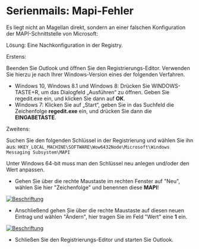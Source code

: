 # Serienmails: Mapi-Fehler

[1]:/assets/images/Magellan/11.png
[2]:/assets/images/Magellan/12.png

Es liegt nicht an Magellan direkt, sondern an einer falschen Konfiguration der MAPI-Schnittstelle von Microsoft:

 Lösung: Eine Nachkonfiguration in der Registry.

Erstens:

Beenden Sie Outlook und öffnen Sie den Registrierungs-Editor. Verwenden Sie hierzu je nach Ihrer Windows-Version eines der folgenden Verfahren.

* Windows 10, Windows 8.1 und Windows 8: Drücken Sie WINDOWS-TASTE+R, um das Dialogfeld „Ausführen“ zu öffnen. Geben Sie regedit.exe ein, und klicken Sie dann auf **OK**.
* Windows 7: Klicken Sie auf „Start“, geben Sie in das Suchfeld die Zeichenfolge  **regedit.exe** ein, und drücken Sie dann die **EINGABETASTE**.

Zweitens:

Suchen Sie den folgenden Schlüssel in der Registrierung und wählen Sie ihn aus: `HKEY_LOCAL_MACHINE\SOFTWARE\Wow6432Node\Microsoft\Windows Messaging Subsystem\MAPI`

Unter Windows 64-bit muss man den Schlüssel neu anlegen und/oder den Wert anpassen.

* Gehen Sie über die rechte Maustaste im rechten Fenster auf "Neu", wählen Sie hier "Zeichenfolge" und benennen diese **MAPI**!

[![Beschriftung][1]][1]

* Anschließend gehen Sie über die rechte Maustaste auf diesen neuen Eintrag und wählen "Ändern", hier tragen Sie im Feld "Wert" eine **1** ein.

[![Beschriftung][2]][2]

* Schließen Sie den Registrierungs-Editor und starten Sie Outlook.
